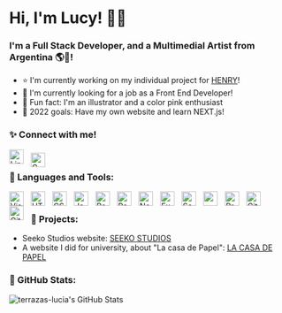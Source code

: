 # Hi, I'm Lucy! 👋🏻

### I'm a Full Stack Developer, and a Multimedial Artist from Argentina 🌎💖!

- ⭐ I'm currently working on my individual project for [HENRY][henry]!
- 📌 I'm currently looking for a job as a Front End Developer!
- 🎀 Fun fact: I'm an illustrator and a color pink enthusiast
- 🥳 2022 goals: Have my own website and learn NEXT.js!

### ✨ Connect with me!

[<img align="left" alt="Linkedin" width="26px" src="https://cdn.jsdelivr.net/gh/devicons/devicon/icons/linkedin/linkedin-original.svg" style="padding-right:10px;" />][linkedin]
[<img align="left" alt="Gmail" width="26px" style="padding-top:6px; padding-right:10px;" src="https://upload.wikimedia.org/wikipedia/commons/7/7e/Gmail_icon_%282020%29.svg"/>][gmail]

<br/>

### 📍 Languages and Tools:

<img align="left" alt="Visual Studio Code" width="26px" src="https://cdn.jsdelivr.net/gh/devicons/devicon/icons/vscode/vscode-original.svg" style="padding-right:10px;" />
<img align="left" alt="HTML5" width="26px" src="https://cdn.jsdelivr.net/gh/devicons/devicon/icons/html5/html5-original.svg" style="padding-right:10px;" />
<img align="left" alt="CSS3" width="26px" src="https://cdn.jsdelivr.net/gh/devicons/devicon/icons/css3/css3-original.svg" style="padding-right:10px;" />
<img align="left" alt="JavaScript" width="26px" src="https://cdn.jsdelivr.net/gh/devicons/devicon/icons/javascript/javascript-original.svg" style="padding-right:10px;" />
<img align="left" alt="React" width="26px" src="https://cdn.jsdelivr.net/gh/devicons/devicon/icons/react/react-original.svg" style="padding-right:10px;" />
<img align="left" alt="Redux" width="26px" src="https://cdn.jsdelivr.net/gh/devicons/devicon/icons/redux/redux-original.svg" style="padding-right:10px;" />
<img align="left" alt="Node.js" width="26px" src="https://cdn.jsdelivr.net/gh/devicons/devicon/icons/nodejs/nodejs-original.svg" style="padding-right:10px;" />
<img align="left" alt="Express" width="26px" src="https://cdn.jsdelivr.net/gh/devicons/devicon/icons/express/express-original.svg" style="padding-right:10px;" />
<img align="left" alt="Sequelize" width="26px" src="https://cdn.jsdelivr.net/gh/devicons/devicon/icons/sequelize/sequelize-original.svg" style="padding-right:10px;" />
<img align="left" alt="" width="26px" src="https://cdn.jsdelivr.net/gh/devicons/devicon/icons/postgresql/postgresql-original.svg" style="padding-right:10px;" />
<img align="left" alt="Processing" width="26px" src="https://cdn.jsdelivr.net/gh/devicons/devicon/icons/processing/processing-original.svg" style="padding-right:10px;" />
<img align="left" alt="Git" width="26px" src="https://cdn.jsdelivr.net/gh/devicons/devicon/icons/git/git-original.svg" style="padding-right:10px;" />
<img align="left" alt="GitHub" width="26px" src="https://user-images.githubusercontent.com/3369400/139447912-e0f43f33-6d9f-45f8-be46-2df5bbc91289.png" style="padding-right:10px;" />

<br/>

### 🚀 Projects:

- Seeko Studios website: [SEEKO STUDIOS][seekostudios]
- A website I did for university, about "La casa de Papel": [LA CASA DE PAPEL][lacasadepapel]


### 🔹 GitHub Stats:
<img align="left" alt="terrazas-lucia's GitHub Stats" src="https://github-readme-stats.vercel.app/api?username=terrazas-lucia&show_icons=true&hide_border=false&title_color=ff652f&icon_color=FFE400&bg_color=09131B&text_color=ffffff&border_color=0c1a25" />


[henry]: https://www.soyhenry.com
[linkedin]: https://www.linkedin.com/in/luciabelenterrazas
[seekostudios]: https://proyecto-seeko.vercel.app
[lacasadepapel]: https://tp2-informatica.vercel.app
[gmail]: mailto:luciabelenterrazas@gmail.com